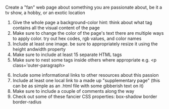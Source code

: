 Create a "fan" web page about something you are passionate about, be it a tv show, a hobby, or an exotic location
1. Give the whole page a background-color
hint: think about what tag contains all the visual content of the page
2. Make sure to change the color of the page's text
there are multiple ways to apply color. try out hex codes, rgb values, and color names
3. Include at least one image. be sure to appropriately resize it using the height andwidth property
4. Make sure to include at least 15 separate HTML tags
5. Make sure to nest some tags inside others where appropriate
e.g. <p class='outer-paragraph><p class='inner-paragraph'></p></p>
6. Include some informational links to other resources about this passion
7. Include at least one local link to a made up "supplementary page" (this can be as simple as an .html file with some gibberish text on it)
8. Make sure to include a couple of comments along the way
9. Check out some of these fancier CSS properties:
box-shadow
border
border-radius